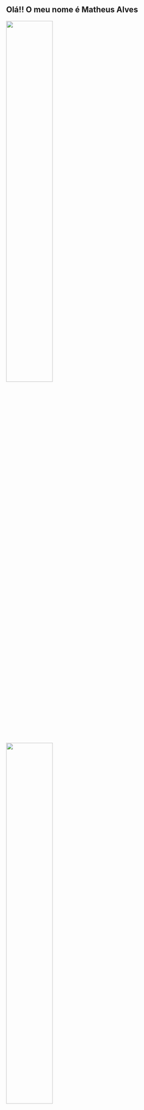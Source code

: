 ## Olá!! O meu nome é Matheus Alves

<div display ="flex" align-items="center" justify-content="center" height="180em" width="100%">
  <a href="https://github.com/Matheus-HX-Alves">
  <img  width="50%" src="https://github-readme-stats.vercel.app/api?username=Matheus-HX-Alves&show_icons=true&include_all_commits=true&count_private=true&theme=react"/>
  <img  width="50%"  src="https://github-readme-stats.vercel.app/api/top-langs/?username=Matheus-HX-Alves&layout=compact&langs_count=16&theme=react"/>
<div>
